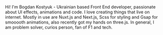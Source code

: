 Hi! I'm Bogdan Kostyuk - Ukrainian based Front End developer, passionate about UI effects, animations and code. I love creating things that live on internet. Mostly in use are Nuxt.js and Next.js, Scss for styling and Gsap for smooooth animations, also recently got my hands on three.js. In general, I am problem solver, curios person, fan of F1 and tech.
